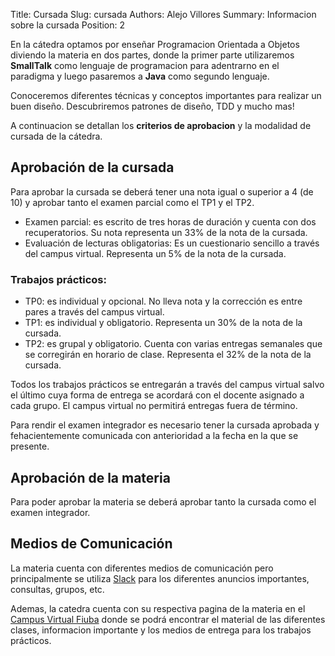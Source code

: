 Title: Cursada
Slug: cursada
Authors: Alejo Villores
Summary: Informacion sobre la cursada
Position: 2

En la cátedra optamos por enseñar Programacion Orientada a Objetos diviendo la materia en dos partes, donde la primer parte utilizaremos **SmallTalk** como lenguaje de programacion para adentrarno en el paradigma y luego pasaremos a **Java** como segundo lenguaje.

Conoceremos diferentes técnicas y conceptos importantes para realizar un buen diseño. Descubriremos patrones de diseño, TDD y mucho mas!

A continuacion se detallan los **criterios de aprobacion** y la modalidad de cursada de la cátedra.

## Aprobación de la cursada

Para aprobar la cursada se deberá tener una nota igual o superior a 4 (de 10) y aprobar tanto el examen parcial como el TP1 y el TP2.

- Examen parcial: es escrito de tres horas de duración y cuenta con dos recuperatorios. Su nota representa un 33% de la nota de la cursada.
- Evaluación de lecturas obligatorias: Es un cuestionario sencillo a través del campus virtual. Representa un 5% de la nota de la cursada.

### Trabajos prácticos:

- TP0: es individual y opcional. No lleva nota y la corrección es entre pares a través del campus virtual.
- TP1: es individual y obligatorio. Representa un 30% de la nota de la cursada.
- TP2: es grupal y obligatorio. Cuenta con varias entregas semanales que se corregirán en horario de clase. Representa el 32% de la nota de la cursada.

Todos los trabajos prácticos se entregarán a través del campus virtual salvo el último cuya forma de entrega se acordará con el docente asignado a cada grupo.
El campus virtual no permitirá entregas fuera de término.

Para rendir el examen integrador es necesario tener la cursada aprobada y fehacientemente comunicada con anterioridad a la fecha en la que se presente.

## Aprobación de la materia

Para poder aprobar la materia se deberá aprobar tanto la cursada como el examen integrador.

## Medios de Comunicación

La materia cuenta con diferentes medios de comunicación pero principalmente se utiliza [Slack](https://campusgrado.fi.uba.ar/mod/url/view.php?id=93325) para los diferentes anuncios importantes, consultas, grupos, etc.

Ademas, la catedra cuenta con su respectiva pagina de la materia en el [Campus Virtual Fiuba](https://campusgrado.fi.uba.ar/course/view.php?id=1052) donde se podrá encontrar el material de las diferentes clases, informacion importante y los medios de entrega para los trabajos prácticos.
